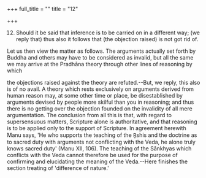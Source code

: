 +++
full_title = ""
title = "12"

+++


12. Should it be said that inference is to be carried on in a different way; (we reply that) thus also it follows that (the objection raised) is not got rid of.

Let us then view the matter as follows. The arguments actually set forth by Buddha and others may have to be considered as invalid, but all the same we may arrive at the Pradhāna theory through other lines of reasoning by which

the objections raised against the theory are refuted.--But, we reply, this also is of no avail. A theory which rests exclusively on arguments derived from human reason may, at some other time or place, be disestablished by arguments devised by people more skilful than you in reasoning; and thus there is no getting over the objection founded on the invalidity of all mere argumentation. The conclusion from all this is that, with regard to supersensuous matters, Scripture alone is authoritative, and that reasoning is to be applied only to the support of Scripture. In agreement herewith Manu says, 'He who supports the teaching of the R̥shis and the doctrine as to sacred duty with arguments not conflicting with the Veda, he alone truly knows sacred duty' (Manu XII, 106). The teaching of the Sānkhyas which conflicts with the Veda cannot therefore be used for the purpose of confirming and elucidating the meaning of the Veda.--Here finishes the section treating of 'difference of nature.'

